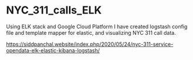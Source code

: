 # NYC_311_calls_ELK

Using ELK stack and Google Cloud Platform I have created logstash config file and template mapper for elastic, and visualizing NYC 311 call data.

https://siddpanchal.website/index.php/2020/05/24/nyc-311-service-opendata-elk-elastic-kibana-logstash/
